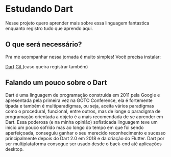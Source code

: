 # Estudando Dart

Nesse projeto quero aprender mais sobre essa linguagem fantastica enquanto registro tudo que aprendo aqui.

## O que será necessário?

Pra me acompanhar nessa jornada é muito simples! Você precisa instalar:

[Dart](https://dart.dev/)
[Git ](https://git-scm.com/)(caso queira registrar também)

## Falando um pouco sobre o Dart

Dart é uma linguagem de programação construida em 2011 pela Google e apresentada pela primeira vez na GOTO Conference, ela é fortemente tipada e também é multiparadigmas, ou seja, aceita vários paradigmas como o procedural, funcional, entre outros, mas de longe o paradigma de programação orientada a objeto é a mais recomendada de se aprender em Dart. Essa poderosa (e na minha opinião) sofisticada linguagem teve um início um pouco sofrido mas ao longo do tempo em que foi sendo aperfeiçoada, conseguiu ganhar o seu merecido reconhecimento e sucesso principalmente depois do Dart 2.0 em 2018 e da criação do Flutter. Dart por ser multiplataforma consegue ser usado desde o back-end até aplicações desktop.
